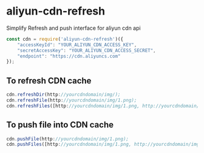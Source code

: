 # aliyun-cdn-refresh
Simplify Refresh and push interface for aliyun cdn api

```javascript
const cdn = require('aliyun-cdn-refresh')({
    "accessKeyId": "YOUR_ALIYUN_CDN_ACCESS_KEY",
    "secretAccessKey": "YOUR_ALIYUN_CDN_ACCESS_SECRET",
    "endpoint": "https://cdn.aliyuncs.com"
});
```


## To refresh CDN cache
```javascript
cdn.refreshDir(http://yourcdndomain/img/);
cdn.refreshFile(http://yourcdndomain/img/1.png);
cdn.refreshFiles([http://yourcdndomain/img/1.png, http://yourcdndomain/img/2.png, ...]);
```

## To push file into CDN cache
```javascript
cdn.pushFile(http://yourcdndomain/img/1.png);
cdn.pushFiles([http://yourcdndomain/img/1.png, http://yourcdndomain/img/2.png, ...]);
```
